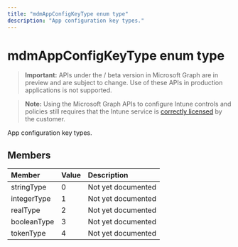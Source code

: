 ---title: "mdmAppConfigKeyType enum type"description: "App configuration key types."---# mdmAppConfigKeyType enum type

> **Important:** APIs under the / beta version in Microsoft Graph are in preview and are subject to change. Use of these APIs in production applications is not supported.

> **Note:** Using the Microsoft Graph APIs to configure Intune controls and policies still requires that the Intune service is [correctly licensed](https://go.microsoft.com/fwlink/?linkid=839381) by the customer.

App configuration key types.
## Members
|Member|Value|Description|
|:---|:---|:---|
|stringType|0|Not yet documented|
|integerType|1|Not yet documented|
|realType|2|Not yet documented|
|booleanType|3|Not yet documented|
|tokenType|4|Not yet documented|






